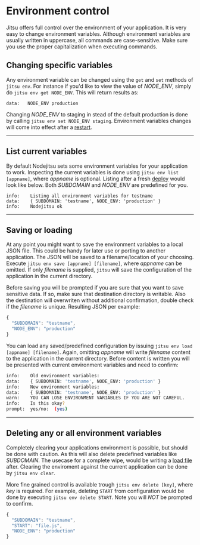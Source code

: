 # Environment control

Jitsu offers full control over the environment of your application. It is very
easy to change environment variables. Although environment variables are usually
written in uppercase, all commands are case-sensitive. Make sure you use the
proper capitalization when executing commands.

## Changing specific variables

Any environment variable can be changed using the `get` and `set` methods of
`jitsu env`. For instance if you'd like to view the value of *NODE_ENV*, simply
do `jitsu env get NODE_ENV`. This will return results as:

```
data:   NODE_ENV production
```

Changing *NODE_ENV* to staging in stead of the default production is done by
calling `jitsu env set NODE_ENV staging`. Environment variables changes will
come into effect after a [restart][restart].

---

## List current variables

By default Nodejitsu sets some environment variables for your application to
work. Inspecting the current variables is done using `jitsu env list [appname]`,
where *appname* is optional. Listing after a fresh [deploy][deploy] would look
like below. Both *SUBDOMAIN* and *NODE_ENV* are predefined for you.

```
info:    Listing all environment variables for testname
data:    { SUBDOMAIN: 'testname', NODE_ENV: 'production' }
info:    Nodejitsu ok
```

---

## Saving or loading

At any point you might want to save the environment variables to a local
JSON file. This could be handy for later use or porting to another
application. The JSON will be saved to a filename/location of your choosing.
Execute `jitsu env save [appname] [filename]`, where *appname* can be omitted.
If only *filename* is supplied, `jitsu` will save the configuration of the
application in the current directory.

Before saving you will be prompted if you are sure that you want to save
sensitive data. If so, make sure that destination directory is writable.
Also the destination will overwriten without additional confirmation, double
check if the *filename* is unique. Resulting JSON per example:

```javascript
{
  "SUBDOMAIN": "testname",
  "NODE_ENV": "production"
}
```

You can load any saved/predefined configuration by issuing `jitsu env load
[appname] [filename]`. Again, omitting *appname* will write *filename* content
to the application in the current directory. Before content is written you will
be presented with current environment variables and need to confirm:

```bash
info:    Old environment variables:
data:    { SUBDOMAIN: 'testname', NODE_ENV: 'production' }
info:    New environment variables:
data:    { SUBDOMAIN: 'testname', NODE_ENV: 'production' }
warn:    YOU CAN LOSE ENVIRONMENT VARIABLES IF YOU ARE NOT CAREFUL.
info:    Is this okay?
prompt:  yes/no:  (yes)
```

---

## Deleting any or all environment variables

Completely clearing your applications environment is possible, but should be
done with caution. As this will also delete predefined variables like
*SUBDOMAIN*. The usecase for a complete wipe, would be writing a
[load file](#saving-or-loading) after. Clearing the enviroment against the
current application can be done by `jitsu env clear`.

More fine grained control is available trough `jitsu env delete [key]`, where
*key* is required. For example, deleting `START` from configuration would be
done by executing `jitsu env delete START`. Note you will *NOT* be prompted
to confirm.

```javascript
{
  "SUBDOMAIN": "testname",
  "START": "file.js",
  "NODE_ENV": "production"
}
```
[restart]: /jitsu/apps/#restart
[deploy]: /jitsu/deploy/
[meta:title]: <> (Environment)
